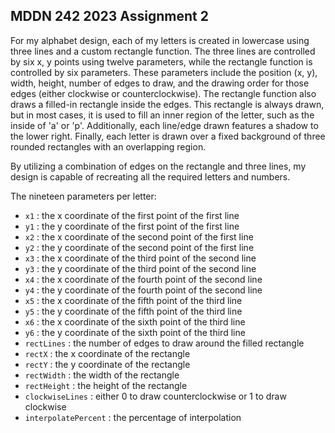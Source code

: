 ## MDDN 242 2023 Assignment 2

For my alphabet design, each of my letters is created in lowercase using three lines and a custom rectangle function. The three lines are controlled by six x, y points using twelve parameters, while the rectangle function is controlled by six parameters. These parameters include the position (x, y), width, height, number of edges to draw, and the drawing order for those edges (either clockwise or counterclockwise). The rectangle function also draws a filled-in rectangle inside the edges. This rectangle is always drawn, but in most cases, it is used to fill an inner region of the letter, such as the inside of 'a' or 'p'. Additionally, each line/edge drawn features a shadow to the lower right. Finally, each letter is drawn over a fixed background of three rounded rectangles with an overlapping region.

By utilizing a combination of edges on the rectangle and three lines, my design is capable of recreating all the required letters and numbers.


The nineteen parameters per letter:
  * `x1` : the x coordinate of the first point of the first line
  * `y1` : the y coordinate of the first point of the first line
  * `x2` : the x coordinate of the second point of the first line
  * `y2` : the y coordinate of the second point of the first line
  * `x3` : the x coordinate of the third point of the second line
  * `y3` : the y coordinate of the third point of the second line
  * `x4` : the x coordinate of the fourth point of the second line
  * `y4` : the y coordinate of the fourth point of the second line
  * `x5` : the x coordinate of the fifth point of the third line
  * `y5` : the y coordinate of the fifth point of the third line
  * `x6` : the x coordinate of the sixth point of the third line
  * `y6` : the y coordinate of the sixth point of the third line
  * `rectLines` : the number of edges to draw around the filled rectangle
  * `rectX` : the x coordinate of the rectangle
  * `rectY` : the y coordinate of the rectangle
  * `rectWidth` : the width of the rectangle
  * `rectHeight` : the height of the rectangle
  * `clockwiseLines` : either 0 to draw counterclockwise or 1 to draw clockwise
  * `interpolatePercent` : the percentage of interpolation
